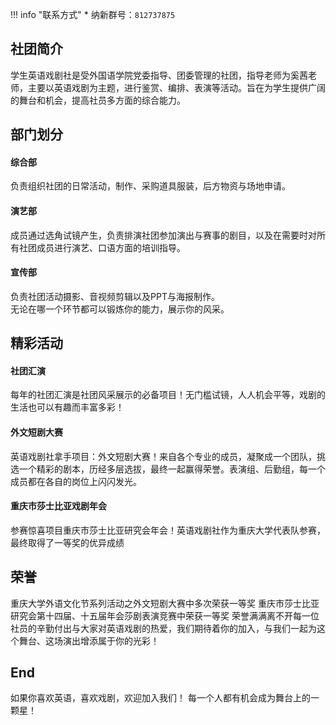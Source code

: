 !!! info "联系方式"
    * 纳新群号：`812737875`

## 社团简介
学生英语戏剧社是受外国语学院党委指导、团委管理的社团，指导老师为奚茜老师，主要以英语戏剧为主题，进行鉴赏、编排、表演等活动。旨在为学生提供广阔的舞台和机会，提高社员多方面的综合能力。  

## 部门划分  
#### 综合部  
负责组织社团的日常活动，制作、采购道具服装，后方物资与场地申请。  
#### 演艺部  
成员通过选角试镜产生，负责排演社团参加演出与赛事的剧目，以及在需要时对所有社团成员进行演艺、口语方面的培训指导。  
#### 宣传部  
负责社团活动摄影、音视频剪辑以及PPT与海报制作。  
无论在哪一个环节都可以锻炼你的能力，展示你的风采。  

## 精彩活动  
#### 社团汇演
每年的社团汇演是社团风采展示的必备项目！无门槛试镜，人人机会平等，戏剧的生活也可以有趣而丰富多彩！  
#### 外文短剧大赛
英语戏剧社拿手项目：外文短剧大赛！来自各个专业的成员，凝聚成一个团队，挑选一个精彩的剧本，历经多层选拔，最终一起赢得荣誉。表演组、后勤组，每一个成员都在各自的岗位上闪闪发光。  
#### 重庆市莎士比亚戏剧年会  
参赛惊喜项目重庆市莎士比亚研究会年会！英语戏剧社作为重庆大学代表队参赛，最终取得了一等奖的优异成绩  

## 荣誉
重庆大学外语文化节系列活动之外文短剧大赛中多次荣获一等奖
重庆市莎士比亚研究会第十四届、十五届年会莎剧表演竞赛中荣获一等奖
荣誉满满离不开每一位社员的辛勤付出与大家对英语戏剧的热爱，我们期待着你的加入，与我们一起为这个舞台、这场演出增添属于你的光彩！

## End
如果你喜欢英语，喜欢戏剧，欢迎加入我们！
每一个人都有机会成为舞台上的一颗星！
